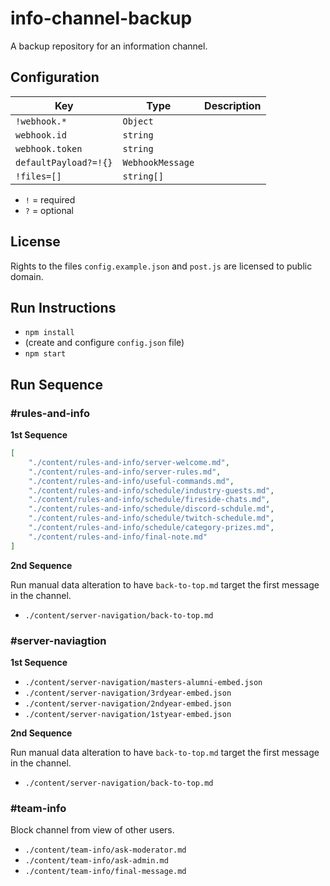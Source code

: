 # info-channel-backup

A backup repository for an information channel.

## Configuration

| Key                   | Type             | Description |
| --------------------- | ---------------- | ----------- |
| `!webhook.*`          | `Object`         |             |
| `webhook.id`          | `string`         |             |
| `webhook.token`       | `string`         |             |
| `defaultPayload?=!{}` | `WebhookMessage` |             |
| `!files=[]`           | `string[]`       |             |

* `!` = required
* `?` = optional

## License

Rights to the files `config.example.json` and `post.js` are licensed to public domain.

## Run Instructions

* `npm install` 
* (create and configure `config.json` file)
* `npm start` 

## Run Sequence

### #rules-and-info

**1st Sequence**

``` json
[
	"./content/rules-and-info/server-welcome.md",
	"./content/rules-and-info/server-rules.md",
	"./content/rules-and-info/useful-commands.md",
	"./content/rules-and-info/schedule/industry-guests.md",
	"./content/rules-and-info/schedule/fireside-chats.md",
	"./content/rules-and-info/schedule/discord-schdule.md",
	"./content/rules-and-info/schedule/twitch-schedule.md",
	"./content/rules-and-info/schedule/category-prizes.md",
	"./content/rules-and-info/final-note.md"
]
```

**2nd Sequence**

Run manual data alteration to have `back-to-top.md` target the first message in the channel.

* `./content/server-navigation/back-to-top.md` 

### #server-naviagtion

**1st Sequence**

* `./content/server-navigation/masters-alumni-embed.json` 
* `./content/server-navigation/3rdyear-embed.json` 
* `./content/server-navigation/2ndyear-embed.json` 
* `./content/server-navigation/1styear-embed.json` 

**2nd Sequence**

Run manual data alteration to have `back-to-top.md` target the first message in the channel.

* `./content/server-navigation/back-to-top.md` 

### #team-info

Block channel from view of other users.

* `./content/team-info/ask-moderator.md` 
* `./content/team-info/ask-admin.md` 
* `./content/team-info/final-message.md` 
